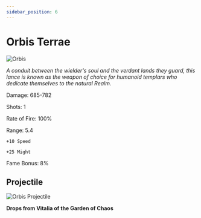 ```yaml
---
sidebar_position: 6
---
```


# Orbis Terrae

![Orbis](https://vwiki.valorserver.com/api/item/picture/orbis%20terrae)

<i>A conduit between the wielder's soul and the verdant lands they guard, this lance is known as the weapon of choice for humanoid templars who dedicate themselves to the natural Realm.</i>

Damage: 685-782

Shots: 1

Rate of Fire: 100%

Range: 5.4

    +10 Speed
    
    +25 Might

Fame Bonus: 8%

## Projectile

![Orbis Projectile](https://media.discordapp.net/attachments/953134990428868629/994767000259797063/orbisterrae.gif)

**Drops from Vitalia of the Garden of Chaos**
